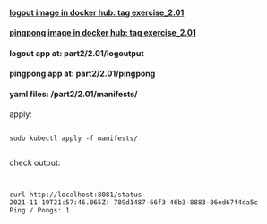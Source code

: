 #### [logout image in docker hub: tag exercise_2.01](https://hub.docker.com/r/lnsth/logoutput)

#### [pingpong image in docker hub: tag exercise_2.01](https://hub.docker.com/r/lnsth/pingpong)

#### logout app at: part2/2.01/logoutput

#### pingpong app at: part2/2.01/pingpong

#### yaml files: /part2/2.01/manifests/


apply:

```

sudo kubectl apply -f manifests/


```



check output:
```


curl http://localhost:8081/status
2021-11-19T21:57:46.065Z: 789d1487-66f3-46b3-8883-86ed67f4da5c
Ping / Pongs: 1


```